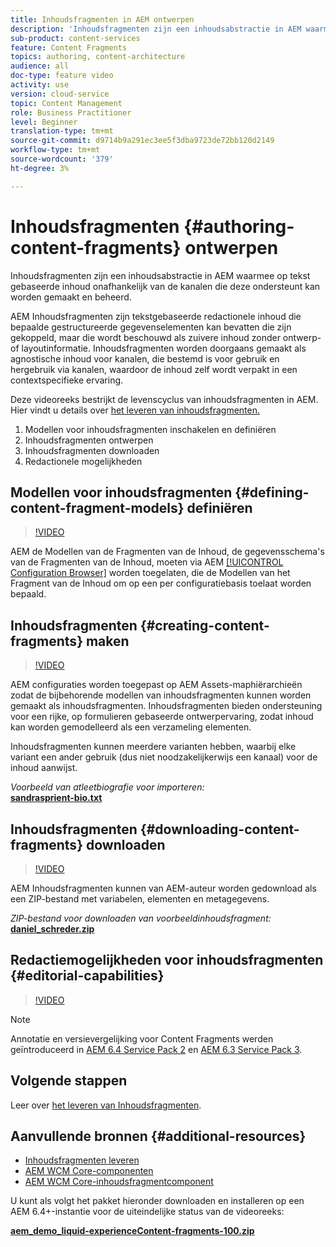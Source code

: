 ```yaml
---
title: Inhoudsfragmenten in AEM ontwerpen
description: 'Inhoudsfragmenten zijn een inhoudsabstractie in AEM waarmee op tekst gebaseerde inhoud onafhankelijk van de kanalen die deze ondersteunt kan worden gemaakt en beheerd. '
sub-product: content-services
feature: Content Fragments
topics: authoring, content-architecture
audience: all
doc-type: feature video
activity: use
version: cloud-service
topic: Content Management
role: Business Practitioner
level: Beginner
translation-type: tm+mt
source-git-commit: d9714b9a291ec3ee5f3dba9723de72bb120d2149
workflow-type: tm+mt
source-wordcount: '379'
ht-degree: 3%

---
```



# Inhoudsfragmenten {#authoring-content-fragments} ontwerpen

Inhoudsfragmenten zijn een inhoudsabstractie in AEM waarmee op tekst gebaseerde inhoud onafhankelijk van de kanalen die deze ondersteunt kan worden gemaakt en beheerd.

AEM Inhoudsfragmenten zijn tekstgebaseerde redactionele inhoud die bepaalde gestructureerde gegevenselementen kan bevatten die zijn gekoppeld, maar die wordt beschouwd als zuivere inhoud zonder ontwerp- of layoutinformatie. Inhoudsfragmenten worden doorgaans gemaakt als agnostische inhoud voor kanalen, die bestemd is voor gebruik en hergebruik via kanalen, waardoor de inhoud zelf wordt verpakt in een contextspecifieke ervaring.

Deze videoreeks bestrijkt de levenscyclus van inhoudsfragmenten in AEM. Hier vindt u details over [het leveren van inhoudsfragmenten.](content-fragments-delivery-feature-video-use.md)

1. Modellen voor inhoudsfragmenten inschakelen en definiëren
2. Inhoudsfragmenten ontwerpen
3. Inhoudsfragmenten downloaden
4. Redactionele mogelijkheden

## Modellen voor inhoudsfragmenten {#defining-content-fragment-models} definiëren

>[!VIDEO](https://video.tv.adobe.com/v/22452/?quality=12&learn=on)

AEM de Modellen van de Fragmenten van de Inhoud, de gegevensschema&#39;s van de Fragmenten van de Inhoud, moeten via AEM [[!UICONTROL Configuration Browser]](https://docs.adobe.com/content/help/en/experience-manager-cloud-service/implementing/developing/configurations.html) worden toegelaten, die de Modellen van het Fragment van de Inhoud om op een per configuratiebasis toelaat worden bepaald.

## Inhoudsfragmenten {#creating-content-fragments} maken

>[!VIDEO](https://video.tv.adobe.com/v/22451/?quality=12&learn=on)

AEM configuraties worden toegepast op AEM Assets-maphiërarchieën zodat de bijbehorende modellen van inhoudsfragmenten kunnen worden gemaakt als inhoudsfragmenten. Inhoudsfragmenten bieden ondersteuning voor een rijke, op formulieren gebaseerde ontwerpervaring, zodat inhoud kan worden gemodelleerd als een verzameling elementen.

Inhoudsfragmenten kunnen meerdere varianten hebben, waarbij elke variant een ander gebruik (dus niet noodzakelijkerwijs een kanaal) voor de inhoud aanwijst.

*Voorbeeld van atleetbiografie voor importeren:*\
**[sandrasprient-bio.txt](assets/sandra-sprient-bio.txt)**

## Inhoudsfragmenten {#downloading-content-fragments} downloaden

>[!VIDEO](https://video.tv.adobe.com/v/22450/?quality=12&learn=on)

AEM Inhoudsfragmenten kunnen van AEM-auteur worden gedownload als een ZIP-bestand met variabelen, elementen en metagegevens.

*ZIP-bestand voor downloaden van voorbeeldinhoudsfragment:*\
**[daniel_schreder.zip](assets/daniel_schreder.zip)**

## Redactiemogelijkheden voor inhoudsfragmenten {#editorial-capabilities}

>[!VIDEO](https://video.tv.adobe.com/v/25891/?quality=12&learn=on)

>[!NOTE]
>
> Annotatie en versievergelijking voor Content Fragments werden geïntroduceerd in [AEM 6.4 Service Pack 2](https://helpx.adobe.com/experience-manager/aem-releases-updates.html) en [AEM 6.3 Service Pack 3](https://helpx.adobe.com/experience-manager/6-3/release-notes/sp3-release-notes.html).

## Volgende stappen

Leer over [het leveren van Inhoudsfragmenten](content-fragments-delivery-feature-video-use.md).

## Aanvullende bronnen {#additional-resources}

* [Inhoudsfragmenten leveren](content-fragments-delivery-feature-video-use.md)
* [AEM WCM Core-componenten](https://docs.adobe.com/content/help/en/experience-manager-core-components/using/introduction.html)
* [AEM WCM Core-inhoudsfragmentcomponent](https://docs.adobe.com/content/help/en/experience-manager-core-components/using/components/content-fragment-component.html)

U kunt als volgt het pakket hieronder downloaden en installeren op een AEM 6.4+-instantie voor de uiteindelijke status van de videoreeks:

**[aem_demo_liquid-experienceContent-fragments-100.zip](assets/aem_demo_fluid-experiencescontent-fragments-100.zip)**
